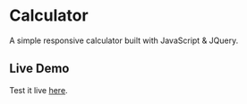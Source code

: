# Calculator
A simple responsive calculator built with JavaScript & JQuery.

## Live Demo
Test it live [here](https://santoshray02.github.io/javascript-calculator/).
